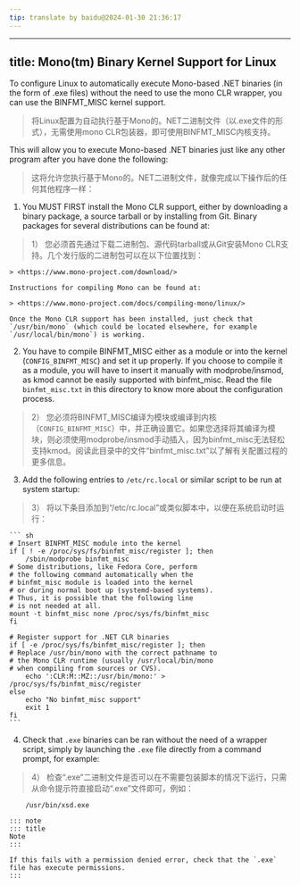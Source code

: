 ```yaml
---
tip: translate by baidu@2024-01-30 21:36:17
---
```

---
title: Mono(tm) Binary Kernel Support for Linux
---


To configure Linux to automatically execute Mono-based .NET binaries (in the form of .exe files) without the need to use the mono CLR wrapper, you can use the BINFMT_MISC kernel support.

> 将Linux配置为自动执行基于Mono的。NET二进制文件（以.exe文件的形式），无需使用mono CLR包装器，即可使用BINFMT_MISC内核支持。


This will allow you to execute Mono-based .NET binaries just like any other program after you have done the following:

> 这将允许您执行基于Mono的。NET二进制文件，就像完成以下操作后的任何其他程序一样：


1)  You MUST FIRST install the Mono CLR support, either by downloading a binary package, a source tarball or by installing from Git. Binary packages for several distributions can be found at:

> 1） 您必须首先通过下载二进制包、源代码tarball或从Git安装Mono CLR支持。几个发行版的二进制包可以在以下位置找到：

    > <https://www.mono-project.com/download/>

    Instructions for compiling Mono can be found at:

    > <https://www.mono-project.com/docs/compiling-mono/linux/>

    Once the Mono CLR support has been installed, just check that `/usr/bin/mono` (which could be located elsewhere, for example `/usr/local/bin/mono`) is working.


2)  You have to compile BINFMT_MISC either as a module or into the kernel (`CONFIG_BINFMT_MISC`) and set it up properly. If you choose to compile it as a module, you will have to insert it manually with modprobe/insmod, as kmod cannot be easily supported with binfmt_misc. Read the file `binfmt_misc.txt` in this directory to know more about the configuration process.

> 2） 您必须将BINFMT_MISC编译为模块或编译到内核（`CONFIG_BINFMT_MISC`）中，并正确设置它。如果您选择将其编译为模块，则必须使用modprobe/insmod手动插入，因为binfmt_misc无法轻松支持kmod。阅读此目录中的文件“binfmt_misc.txt”以了解有关配置过程的更多信息。


3)  Add the following entries to `/etc/rc.local` or similar script to be run at system startup:

> 3） 将以下条目添加到“/etc/rc.local”或类似脚本中，以便在系统启动时运行：

    ``` sh
    # Insert BINFMT_MISC module into the kernel
    if [ ! -e /proc/sys/fs/binfmt_misc/register ]; then
        /sbin/modprobe binfmt_misc
    # Some distributions, like Fedora Core, perform
    # the following command automatically when the
    # binfmt_misc module is loaded into the kernel
    # or during normal boot up (systemd-based systems).
    # Thus, it is possible that the following line
    # is not needed at all.
    mount -t binfmt_misc none /proc/sys/fs/binfmt_misc
    fi

    # Register support for .NET CLR binaries
    if [ -e /proc/sys/fs/binfmt_misc/register ]; then
    # Replace /usr/bin/mono with the correct pathname to
    # the Mono CLR runtime (usually /usr/local/bin/mono
    # when compiling from sources or CVS).
        echo ':CLR:M::MZ::/usr/bin/mono:' > /proc/sys/fs/binfmt_misc/register
    else
        echo "No binfmt_misc support"
        exit 1
    fi
    ```


4)  Check that `.exe` binaries can be ran without the need of a wrapper script, simply by launching the `.exe` file directly from a command prompt, for example:

> 4） 检查“.exe”二进制文件是否可以在不需要包装脚本的情况下运行，只需从命令提示符直接启动“.exe”文件即可，例如：

        /usr/bin/xsd.exe

    ::: note
    ::: title
    Note
    :::

    If this fails with a permission denied error, check that the `.exe` file has execute permissions.
    :::

